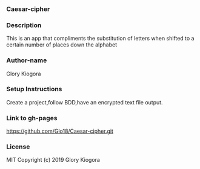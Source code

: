 ### Caesar-cipher

### Description
This is an app that compliments the substitution of letters when shifted to a certain number of places down the alphabet

### Author-name
Glory Kiogora

### Setup Instructions
Create a project,follow BDD,have an encrypted text file output.

### Link to gh-pages
https://github.com/Glo18/Caesar-cipher.git

### License
MIT Copyright (c) 2019 Glory Kiogora

